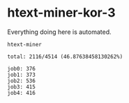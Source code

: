 # htext-miner-kor-3

Everything doing here is automated.

```
htext-miner

total: 2116/4514 (46.87638458130262%)

job0: 376
job1: 373
job2: 536
job3: 415
job4: 416
```